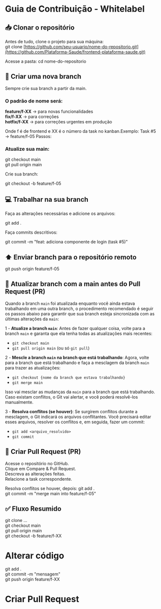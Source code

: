 # Guia de Contribuição - Whitelabel 
## 📥 Clonar o repositório
Antes de tudo, clone o projeto para sua máquina:  
git clone [https://github.com/seu-usuario/nome-do-repositorio.git](https://github.com/Plataforma-Saude/frontend-plataforma-saude.git)

Acesse a pasta:
cd nome-do-repositorio

## 🌿 Criar uma nova branch
Sempre crie sua branch a partir da main.  

### **O padrão de nome será:**  
**feature/f-XX** → para novas funcionalidades  
**fix/f-XX** → para correções  
**hotfix/f-XX** → para correções urgentes em produção  

Onde f é de frontend e XX é o número da task no kanban.Exemplo: Task #5 → feature/f-05
Passos:

### **Atualize sua main:**  
git checkout main  
git pull origin main


Crie sua branch:

git checkout -b feature/f-05

## 💻 Trabalhar na sua branch
Faça as alterações necessárias e adicione os arquivos:  

git add .

Faça commits descritivos:  

git commit -m "feat: adiciona componente de login (task #5)"

## ⬆️ Enviar branch para o repositório remoto
git push origin feature/f-05

## 🔄 Atualizar branch com a main antes do Pull Request (PR)
Quando a branch `main` foi atualizada enquanto você ainda estava trabalhando em uma outra branch, o procedimento recomendado é seguir os passos abaixo para garantir que sua branch esteja sincronizada com as últimas alterações da `main`:

1 - **Atualize a branch `main`**: Antes de fazer qualquer coisa, volte para a branch `main` e garanta que ela tenha todas as atualizações mais recentes:
- `git checkout main` 
- `git pull origin main` (ou só `git pull`)

2 - **Mescle a branch `main` na branch que está trabalhando**: Agora, volte para a branch que está trabalhando e faça a mesclagem da branch `main` para trazer as atualizações:

- `git checkout {nome da branch que estava trabalhando}`
- `git merge main`

Isso vai mesclar as mudanças da `main` para a branch que está trabalhando. Caso existam conflitos, o Git vai alertar, e você poderá resolvê-los manualmente.

3 - **Resolva conflitos (se houver)**: Se surgirem conflitos durante a mesclagem, o Git indicará os arquivos conflitantes. Você precisará editar esses arquivos, resolver os conflitos e, em seguida, fazer um commit:
- `git add <arquivo_resolvido>` 
- `git commit`

## 🔀 Criar Pull Request (PR)

Acesse o repositório no GitHub.  
Clique em Compare & Pull Request.  
Descreva as alterações feitas.  
Relacione a task correspondente.   

Resolva conflitos se houver, depois:
git add .  
git commit -m "merge main into feature/f-05"  

## ✅ Fluxo Resumido
git clone ...  
git checkout main  
git pull origin main  
git checkout -b feature/f-XX  
# Alterar código
git add .  
git commit -m "mensagem"  
git push origin feature/f-XX  
# Criar Pull Request
